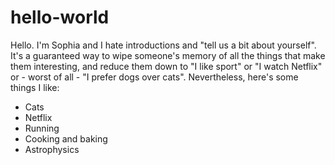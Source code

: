 # hello-world

Hello. I'm Sophia and I hate introductions and "tell us a bit about yourself". It's a guaranteed way to wipe someone's memory of all the things that make them interesting, and reduce them down to "I like sport" or "I watch Netflix" or - worst of all - "I prefer dogs over cats". Nevertheless, here's some things I like:
- Cats
- Netflix
- Running
- Cooking and baking
- Astrophysics

